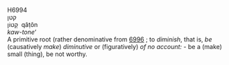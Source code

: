 <body>
  <p>H6994<br>  קטן  <br> קָטוֹן  ‎  qâṭôn  <br><i>kaw-tone‘ </i><br>A primitive root (rather denominative from <a href="h6996.htm">6996</a> ; to <i>diminish</i>, that is, <i>be</i> (causatively <i>make</i>) <i>diminutive</i> or (figuratively) <i>of</i> <i>no</i> <i>account: - </i>be a (make) small (thing), be not worthy.<br></p>
 </body>